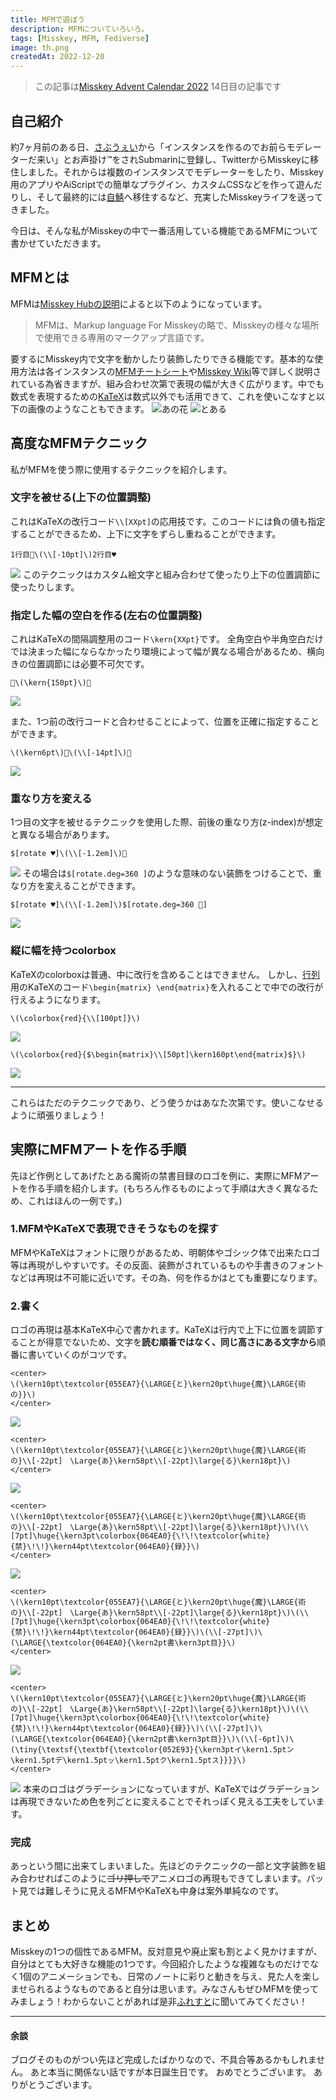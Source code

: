 ```yaml
---
title: MFMで遊ぼう
description: MFMについていろいろ。
tags: [Misskey, MFM, Fediverse]
image: th.png
createdAt: 2022-12-20
---
```


> この記事は[Misskey Advent Calendar 2022](https://adventar.org/calendars/7354) 14日目の記事です

## 自己紹介
約7ヶ月前のある日、[さぶうぇい](https://submarin.online)から「インスタンスを作るのでお前らモデレーターだ来い」とお声掛け™をされSubmarinに登録し、TwitterからMisskeyに移住しました。それからは複数のインスタンスでモデレーターをしたり、Misskey用のアプリやAiScriptでの簡単なプラグイン、カスタムCSSなどを作って遊んだりし、そして最終的には[自鯖](https://fle.studio)へ移住するなど、充実したMisskeyライフを送ってきました。

今日は、そんな私がMisskeyの中で一番活用している機能であるMFMについて書かせていただきます。

## MFMとは
MFMは[Misskey Hubの説明](https://misskey-hub.net/docs/features/001_MFM.html)によると以下のようになっています。
> MFMは、Markup language For Misskeyの略で、Misskeyの様々な場所で使用できる専用のマークアップ言語です。

要するにMisskey内で文字を動かしたり装飾したりできる機能です。基本的な使用方法は各インスタンスの[MFMチートシート](https://fle.studio/001_MFM-cheat-sheet)や[Misskey Wiki](https://wiki.misskey.io/ja/function/001_MFM)等で詳しく説明されている為省きますが、組み合わせ次第で表現の幅が大きく広がります。中でも数式を表現するための[KaTeX](https://wiki.misskey.io/ja/function/001_MFM#latex%E8%A1%A8%E7%8F%BE)は数式以外でも活用できて、これを使いこなすと以下の画像のようなこともできます。
![あの花](/image/001_MFMで遊ぼう/01.jpg)
![とある](/image/001_MFMで遊ぼう/02.jpg)


## 高度なMFMテクニック
私がMFMを使う際に使用するテクニックを紹介します。

### 文字を被せる(上下の位置調整)
これはKaTeXの改行コード`\\[XXpt]`の応用技です。このコードには負の値も指定することができるため、上下に文字をずらし重ねることができます。
```
1行目💛\(\\[-10pt]\)2行目♥
```
![](/image/001_MFMで遊ぼう/03.jpg)
このテクニックはカスタム絵文字と組み合わせて使ったり上下の位置調節に使ったりします。

### 指定した幅の空白を作る(左右の位置調整)
これはKaTeXの間隔調整用のコード`\kern{XXpt}`です。
全角空白や半角空白だけでは決まった幅にならなかったり環境によって幅が異なる場合があるため、横向きの位置調節には必要不可欠です。
```
💛\(\kern{150pt}\)🐣
```
![](/image/001_MFMで遊ぼう/04.jpg)

また、1つ前の改行コードと合わせることによって、位置を正確に指定することができます。
```
\(\kern6pt\)🐏\(\\[-14pt]\)🦓
```
![](/image/001_MFMで遊ぼう/05.jpg)

### 重なり方を変える
1つ目の文字を被せるテクニックを使用した際、前後の重なり方(z-index)が想定と異なる場合があります。
```
$[rotate ♥]\(\\[-1.2em]\)🐣
```
![](/image/001_MFMで遊ぼう/06.jpg)
その場合は`$[rotate.deg=360 ]`のような意味のない装飾をつけることで、重なり方を変えることができます。
```
$[rotate ♥]\(\\[-1.2em]\)$[rotate.deg=360 🐣]
```
![](/image/001_MFMで遊ぼう/07.jpg)

### 縦に幅を持つcolorbox
KaTeXのcolorboxは普通、中に改行を含めることはできません。
しかし、[行列](https://ja.m.wikipedia.org/wiki/%E8%A1%8C%E5%88%97)用のKaTeXのコード`\begin{matrix} \end{matrix}`を入れることで中での改行が行えるようになります。
```
\(\colorbox{red}{\\[100pt]}\)
```
![](/image/001_MFMで遊ぼう/08.jpg)
```
\(\colorbox{red}{$\begin{matrix}\\[50pt]\kern160pt\end{matrix}$}\)
```
![](/image/001_MFMで遊ぼう/09.jpg)

***
これらはただのテクニックであり、どう使うかはあなた次第です。使いこなせるように頑張りましょう！

## 実際にMFMアートを作る手順
先ほど作例としてあげたとある魔術の禁書目録のロゴを例に、実際にMFMアートを作る手順を紹介します。(もちろん作るものによって手順は大きく異なるため、これはほんの一例です。)
### 1.MFMやKaTeXで表現できそうなものを探す
MFMやKaTeXはフォントに限りがあるため、明朝体やゴシック体で出来たロゴ等は再現がしやすいです。その反面、装飾がされているものや手書きのフォントなどは再現は不可能に近いです。その為、何を作るかはとても重要になります。
### 2.書く
ロゴの再現は基本KaTeX中心で書かれます。KaTeXは行内で上下に位置を調節することが得意でないため、文字を**読む順番ではなく、同じ高さにある文字から**順番に書いていくのがコツです。
```
<center>
\(\kern10pt\textcolor{055EA7}{\LARGE{と}\kern20pt\huge{魔}\LARGE{術の}}\)
</center>
```
![](/image/001_MFMで遊ぼう/10.jpg)

```
<center>
\(\kern10pt\textcolor{055EA7}{\LARGE{と}\kern20pt\huge{魔}\LARGE{術の}\\[-22pt]　\Large{あ}\kern58pt\\[-22pt]\large{る}\kern18pt}\)
</center>
```
![](/image/001_MFMで遊ぼう/11.jpg)

```
<center>
\(\kern10pt\textcolor{055EA7}{\LARGE{と}\kern20pt\huge{魔}\LARGE{術の}\\[-22pt]　\Large{あ}\kern58pt\\[-22pt]\large{る}\kern18pt}\)\(\\[7pt]\huge{\kern3pt\colorbox{064EA0}{\!\!\textcolor{white}{禁}\!\!}\kern44pt\textcolor{064EA0}{録}}\)
</center>
```
![](/image/001_MFMで遊ぼう/12.jpg)

```
<center>
\(\kern10pt\textcolor{055EA7}{\LARGE{と}\kern20pt\huge{魔}\LARGE{術の}\\[-22pt]　\Large{あ}\kern58pt\\[-22pt]\large{る}\kern18pt}\)\(\\[7pt]\huge{\kern3pt\colorbox{064EA0}{\!\!\textcolor{white}{禁}\!\!}\kern44pt\textcolor{064EA0}{録}}\)\(\\[-27pt]\)\(\LARGE{\textcolor{064EA0}{\kern2pt書\kern3pt目}}\)
</center>
```
![](/image/001_MFMで遊ぼう/13.jpg)

```
<center>
\(\kern10pt\textcolor{055EA7}{\LARGE{と}\kern20pt\huge{魔}\LARGE{術の}\\[-22pt]　\Large{あ}\kern58pt\\[-22pt]\large{る}\kern18pt}\)\(\\[7pt]\huge{\kern3pt\colorbox{064EA0}{\!\!\textcolor{white}{禁}\!\!}\kern44pt\textcolor{064EA0}{録}}\)\(\\[-27pt]\)\(\LARGE{\textcolor{064EA0}{\kern2pt書\kern3pt目}}\)\(\\[-6pt]\)\(\tiny{\textsf{\textbf{\textcolor{052E93}{\kern3ptイ\kern1.5ptン\kern1.5ptデ\kern1.5ptッ\kern1.5ptク\kern1.5ptス}}}}\)
</center>
```
![](/image/001_MFMで遊ぼう/14.jpg)
本来のロゴはグラデーションになっていますが、KaTeXではグラデーションは再現できないため色を列ごとに変えることでそれっぽく見える工夫をしています。

### 完成
あっという間に出来てしまいました。先ほどのテクニックの一部と文字装飾を組み合わせればこのように~~ゴリ押しで~~アニメロゴの再現もできてしまいます。パット見では難しそうに見えるMFMやKaTeXも中身は案外単純なのです。

## まとめ
Misskeyの1つの個性であるMFM。反対意見や廃止案も割とよく見かけますが、自分はとても大好きな機能の1つです。今回紹介したような複雑なものだけでなく1個のアニメーションでも、日常のノートに彩りと動きを与え、見た人を楽しませられるようなものであると自分は思います。みなさんもぜひMFMを使ってみましょう！わからないことがあれば是非[ふれすと](https://fle.studio/@xflest)に聞いてみてください！


***

#### 余談
ブログそのものがつい先ほど完成したばかりなので、不具合等あるかもしれません。
あと本当に関係ない話ですが本日誕生日です。
おめでとうございます。
ありがとうございます。
